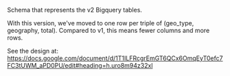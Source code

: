 
Schema that represents the v2 Bigquery tables. 

With this version, we've moved to one row per triple of (geo_type, geography, total). 
Compared to v1, this means fewer columns and more rows.

See the design at:
https://docs.google.com/document/d/1T1ILFRcgrEmGT6QCx6OmqEyT0efc7FC3tUWM_aPD0PU/edit#heading=h.uro8m94z32xl
